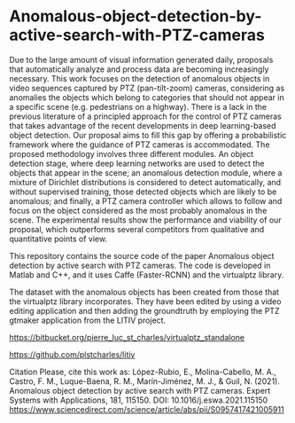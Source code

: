 # Anomalous-object-detection-by-active-search-with-PTZ-cameras

Due to the large amount of visual information generated daily, proposals that automatically analyze and process data are becoming increasingly necessary. This work focuses on the detection of anomalous objects in video sequences captured by PTZ (pan-tilt-zoom) cameras, considering as anomalies the objects which belong to categories that should not appear in a specific scene (e.g. pedestrians on a highway). There is a lack in the previous literature of a principled approach for the control of PTZ cameras that takes advantage of the recent developments in deep learning-based object detection. Our proposal aims to fill this gap by offering a probabilistic framework where the guidance of PTZ cameras is accommodated. The proposed methodology involves three different modules. An object detection stage, where deep learning networks are used to detect the objects that appear in the scene; an anomalous detection module, where a mixture of Dirichlet distributions is considered to detect automatically, and without supervised training, those detected objects which are likely to be anomalous; and finally, a PTZ camera controller which allows to follow and focus on the object considered as the most probably anomalous in the scene. The experimental results show the performance and viability of our proposal, which outperforms several competitors from qualitative and quantitative points of view. 

This repository contains the source code of the paper Anomalous object detection by active search with PTZ cameras. The code is developed in Matlab and C++, and it uses Caffe (Faster-RCNN) and the virtualptz library.

The dataset with the anomalous objects has been created from those that the virtualptz library incorporates. They have been edited by using a video editing application and then adding the groundtruth by employing the PTZ gtmaker application from the LITIV project.

https://bitbucket.org/pierre_luc_st_charles/virtualptz_standalone

https://github.com/plstcharles/litiv

Citation
Please, cite this work as:
López-Rubio, E., Molina-Cabello, M. A., Castro, F. M., Luque-Baena, R. M., Marín-Jiménez, M. J., & Guil, N. (2021). Anomalous object detection by active search with PTZ cameras. Expert Systems with Applications, 181, 115150. 
DOI: 10.1016/j.eswa.2021.115150
https://www.sciencedirect.com/science/article/abs/pii/S0957417421005911
